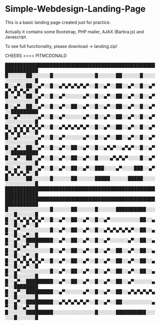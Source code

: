 # Simple-Webdesign-Landing-Page

This is a basic landing page created just for practice.

Actually it contains some Bootstrap, PHP mailer, AJAX (Barbra.js) and Javascript.

To see full functionality, please download -> landing.zip! 

CHEERS >><< PITMCDONALD 

█████████████████████████████████████████████████████████████
█░░░░░░██░░░░░░█░░░░░░░░░░░░░░█░░░░░░██░░░░░░█░░░░░░░░░░░░░░█
█░░▄▀░░██░░▄▀░░█░░▄▀▄▀▄▀▄▀▄▀░░█░░▄▀░░██░░▄▀░░█░░▄▀▄▀▄▀▄▀▄▀░░█
█░░▄▀░░██░░▄▀░░█░░▄▀░░░░░░▄▀░░█░░▄▀░░██░░▄▀░░█░░▄▀░░░░░░░░░░█
█░░▄▀░░██░░▄▀░░█░░▄▀░░██░░▄▀░░█░░▄▀░░██░░▄▀░░█░░▄▀░░█████████
█░░▄▀░░░░░░▄▀░░█░░▄▀░░░░░░▄▀░░█░░▄▀░░██░░▄▀░░█░░▄▀░░░░░░░░░░█
█░░▄▀▄▀▄▀▄▀▄▀░░█░░▄▀▄▀▄▀▄▀▄▀░░█░░▄▀░░██░░▄▀░░█░░▄▀▄▀▄▀▄▀▄▀░░█
█░░▄▀░░░░░░▄▀░░█░░▄▀░░░░░░▄▀░░█░░▄▀░░██░░▄▀░░█░░▄▀░░░░░░░░░░█
█░░▄▀░░██░░▄▀░░█░░▄▀░░██░░▄▀░░█░░▄▀▄▀░░▄▀▄▀░░█░░▄▀░░█████████
█░░▄▀░░██░░▄▀░░█░░▄▀░░██░░▄▀░░█░░░░▄▀▄▀▄▀░░░░█░░▄▀░░░░░░░░░░█
█░░▄▀░░██░░▄▀░░█░░▄▀░░██░░▄▀░░███░░░░▄▀░░░░███░░▄▀▄▀▄▀▄▀▄▀░░█
█░░░░░░██░░░░░░█░░░░░░██░░░░░░█████░░░░░░█████░░░░░░░░░░░░░░█
█████████████████████████████████████████████████████████████
█████████████████████████████████████████████████████████████
█░░░░░░░░░░░░░░█░░░░░░██░░░░░░█░░░░░░██████████░░░░░░█░░░░░░█
█░░▄▀▄▀▄▀▄▀▄▀░░█░░▄▀░░██░░▄▀░░█░░▄▀░░░░░░░░░░██░░▄▀░░█░░▄▀░░█
█░░▄▀░░░░░░░░░░█░░▄▀░░██░░▄▀░░█░░▄▀▄▀▄▀▄▀▄▀░░██░░▄▀░░█░░▄▀░░█
█░░▄▀░░█████████░░▄▀░░██░░▄▀░░█░░▄▀░░░░░░▄▀░░██░░▄▀░░█░░▄▀░░█
█░░▄▀░░░░░░░░░░█░░▄▀░░██░░▄▀░░█░░▄▀░░██░░▄▀░░██░░▄▀░░█░░▄▀░░█
█░░▄▀▄▀▄▀▄▀▄▀░░█░░▄▀░░██░░▄▀░░█░░▄▀░░██░░▄▀░░██░░▄▀░░█░░▄▀░░█
█░░▄▀░░░░░░░░░░█░░▄▀░░██░░▄▀░░█░░▄▀░░██░░▄▀░░██░░▄▀░░█░░░░░░█
█░░▄▀░░█████████░░▄▀░░██░░▄▀░░█░░▄▀░░██░░▄▀░░░░░░▄▀░░████████
█░░▄▀░░█████████░░▄▀░░░░░░▄▀░░█░░▄▀░░██░░▄▀▄▀▄▀▄▀▄▀░░█░░░░░░█
█░░▄▀░░█████████░░▄▀▄▀▄▀▄▀▄▀░░█░░▄▀░░██░░░░░░░░░░▄▀░░█░░▄▀░░█
█░░░░░░█████████░░░░░░░░░░░░░░█░░░░░░██████████░░░░░░█░░░░░░█
